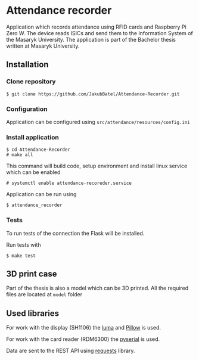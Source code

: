 # Attendance recorder

Application which records attendance using RFID cards and Raspberry Pi Zero W.
The device reads ISICs and send them to the Information System of the Masaryk University.
The application is part of the Bachelor thesis written at Masaryk University.

## Installation

### Clone repository

```
$ git clone https://github.com/JakubBatel/Attendance-Recorder.git
```

### Configuration

Application can be configured using ```src/attendance/resources/config.ini```

### Install application

```
$ cd Attendance-Recorder
# make all
```

This command will build code, setup environment and install linux service which can be enabled

```
# systemctl enable attendance-recoreder.service
```

Application can be run using

```
$ attendance_recorder
```

### Tests

To run tests of the connection the Flask will be installed.

Run tests with

```
$ make test
```

## 3D print case

Part of the thesis is also a model which can be 3D printed. All the required files are located at ```model``` folder


## Used libraries

For work with the display (SH1106) the [luma](https://luma-oled.readthedocs.io/en/latest/intro.html) and [Pillow](https://pillow.readthedocs.io/en/stable/) is used.

For work with the card reader (RDM6300) the [pyserial](https://pyserial.readthedocs.io/en/latest/pyserial.html) is used.

Data are sent to the REST API using [requests](https://requests.readthedocs.io/en/master/) library.

